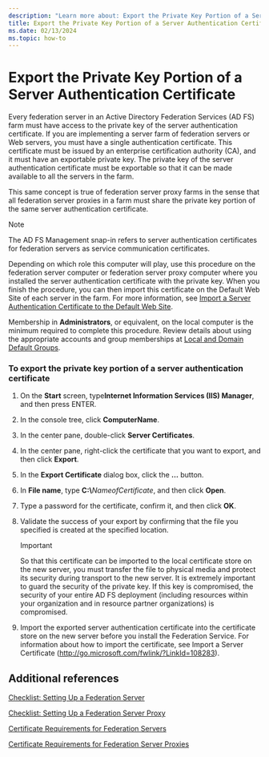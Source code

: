 ```yaml
---
description: "Learn more about: Export the Private Key Portion of a Server Authentication Certificate"
title: Export the Private Key Portion of a Server Authentication Certificate
ms.date: 02/13/2024
ms.topic: how-to
---
```



# Export the Private Key Portion of a Server Authentication Certificate

Every federation server in an Active Directory Federation Services \(AD FS\) farm must have access to the private key of the server authentication certificate. If you are implementing a server farm of federation servers or Web servers, you must have a single authentication certificate. This certificate must be issued by an enterprise certification authority \(CA\), and it must have an exportable private key. The private key of the server authentication certificate must be exportable so that it can be made available to all the servers in the farm.

This same concept is true of federation server proxy farms in the sense that all federation server proxies in a farm must share the private key portion of the same server authentication certificate.

> [!NOTE]
> The AD FS Management snap\-in refers to server authentication certificates for federation servers as service communication certificates.

Depending on which role this computer will play, use this procedure on the federation server computer or federation server proxy computer where you installed the server authentication certificate with the private key. When you finish the procedure, you can then import this certificate on the Default Web Site of each server in the farm. For more information, see [Import a Server Authentication Certificate to the Default Web Site](Import-a-Server-Authentication-Certificate-to-the-Default-Web-Site.md).

Membership in **Administrators**, or equivalent, on the local computer is the minimum required to complete this procedure.  Review details about using the appropriate accounts and group memberships at [Local and Domain Default Groups](/previous-versions/orphan-topics/ws.10/dd728026(v=ws.10)).

### To export the private key portion of a server authentication certificate

1. On the **Start** screen, type**Internet Information Services \(IIS\) Manager**, and then press ENTER.

2. In the console tree, click **ComputerName**.

3. In the center pane, double\-click **Server Certificates**.

4. In the center pane, right\-click the certificate that you want to export, and then click **Export**.

5. In the **Export Certificate** dialog box, click the **…** button.

6. In **File name**, type **C:\\**<em>NameofCertificate</em>, and then click **Open**.

7. Type a password for the certificate, confirm it, and then click **OK**.

8. Validate the success of your export by confirming that the file you specified is created at the specified location.

   > [!IMPORTANT]
   > So that this certificate can be imported to the local certificate store on the new server, you must transfer the file to physical media and protect its security during transport to the new server. It is extremely important to guard the security of the private key. If this key is compromised, the security of your entire AD FS deployment \(including resources within your organization and in resource partner organizations\) is compromised.

9. Import the exported server authentication certificate into the certificate store on the new server before you install the Federation Service. For information about how to import the certificate, see Import a Server Certificate \([http:\/\/go.microsoft.com\/fwlink\/?LinkId\=108283](/previous-versions/windows/it-pro/windows-server-2008-R2-and-2008/cc732785(v=ws.10))\).

## Additional references
[Checklist: Setting Up a Federation Server](Checklist--Setting-Up-a-Federation-Server.md)

[Checklist: Setting Up a Federation Server Proxy](Checklist--Setting-Up-a-Federation-Server-Proxy.md)

[Certificate Requirements for Federation Servers](../design/certificate-requirements-for-federation-servers.md)

[Certificate Requirements for Federation Server Proxies](/previous-versions/windows/it-pro/windows-server-2012-R2-and-2012/dd807054(v=ws.11))
